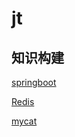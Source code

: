 # jt

## 知识构建

[springboot](jt-manage/doc/10-08笔记.md)

[Redis](jt-manage/doc/10-09笔记.md)

[mycat](jt-manage/doc/10-12笔记.md)

